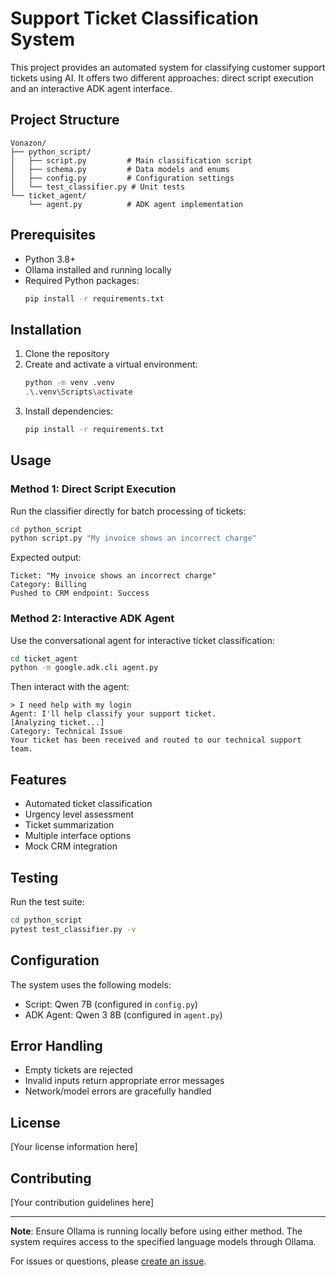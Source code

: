 # Support Ticket Classification System

This project provides an automated system for classifying customer support tickets using AI. It offers two different approaches: direct script execution and an interactive ADK agent interface.

## Project Structure
```
Vonazon/
├── python_script/
│   ├── script.py         # Main classification script
│   ├── schema.py         # Data models and enums
│   ├── config.py         # Configuration settings
│   └── test_classifier.py # Unit tests
└── ticket_agent/
    └── agent.py          # ADK agent implementation
```

## Prerequisites

- Python 3.8+
- Ollama installed and running locally
- Required Python packages:
  ```bash
  pip install -r requirements.txt
  ```

## Installation

1. Clone the repository
2. Create and activate a virtual environment:
   ```bash
   python -m venv .venv
   .\.venv\Scripts\activate
   ```
3. Install dependencies:
   ```bash
   pip install -r requirements.txt
   ```

## Usage

### Method 1: Direct Script Execution

Run the classifier directly for batch processing of tickets:

```bash
cd python_script
python script.py "My invoice shows an incorrect charge"
```

Expected output:
```
Ticket: "My invoice shows an incorrect charge"
Category: Billing
Pushed to CRM endpoint: Success
```

### Method 2: Interactive ADK Agent

Use the conversational agent for interactive ticket classification:

```bash
cd ticket_agent
python -m google.adk.cli agent.py
```

Then interact with the agent:
```
> I need help with my login
Agent: I'll help classify your support ticket.
[Analyzing ticket...]
Category: Technical Issue
Your ticket has been received and routed to our technical support team.
```

## Features

- Automated ticket classification
- Urgency level assessment
- Ticket summarization
- Multiple interface options
- Mock CRM integration

## Testing

Run the test suite:
```bash
cd python_script
pytest test_classifier.py -v
```

## Configuration

The system uses the following models:
- Script: Qwen 7B (configured in `config.py`)
- ADK Agent: Qwen 3 8B (configured in `agent.py`)

## Error Handling

- Empty tickets are rejected
- Invalid inputs return appropriate error messages
- Network/model errors are gracefully handled

## License

[Your license information here]

## Contributing

[Your contribution guidelines here]

---

**Note**: Ensure Ollama is running locally before using either method. The system requires access to the specified language models through Ollama.

For issues or questions, please [create an issue](your-repo-link/issues).